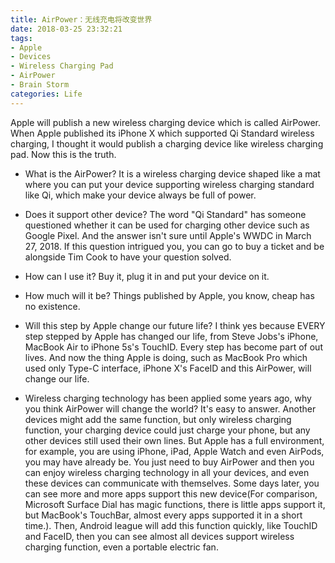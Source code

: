 ```yaml
---
title: AirPower：无线充电将改变世界
date: 2018-03-25 23:32:21
tags:
- Apple
- Devices
- Wireless Charging Pad
- AirPower
- Brain Storm
categories: Life
---
```

  Apple will publish a new wireless charging device which is called AirPower.
  When Apple published its iPhone X which supported Qi Standard wireless charging, I thought it would publish a charging device like wireless charging pad. Now this is the truth.
  <!--more-->

  - What is the AirPower?
    It is a wireless charging device shaped like a mat where you can put your device supporting wireless charging standard like Qi, which make your device always be full of power.

  - Does it support other device?
  The word "Qi Standard" has someone questioned whether it can be used for charging other device such as Google Pixel. And the answer isn't sure until Apple's WWDC in March 27, 2018. If this question intrigued you, you can go to buy a ticket and be alongside Tim Cook to have your question solved.

  - How can I use it?
    Buy it, plug it in and put your device on it.

  - How much will it be?
    Things published by Apple, you know, cheap has no existence.

  - Will this step by Apple change our future life?
    I think yes because EVERY step stepped by Apple has changed our life, from Steve Jobs's iPhone, MacBook Air to iPhone 5s's TouchID. Every step has become part of out lives. And now the thing Apple is doing, such as MacBook Pro which used only Type-C interface, iPhone X's FaceID and this AirPower, will change our life.

  - Wireless charging technology has been applied some years ago, why you think AirPower will change the world?
    It's easy to answer. Another devices might add the same function, but only wireless charging function, your charging device could just charge your phone, but any other devices still used their own lines. But Apple has a full environment, for example, you are using iPhone, iPad, Apple Watch and even AirPods, you may have already be. You just need to buy AirPower and then you can enjoy wireless charging technology in all your devices, and even these devices can communicate with themselves. Some days later, you can see more and more apps support this new device(For comparison, Microsoft Surface Dial has magic functions, there is little apps support it, but MacBook's TouchBar, almost every apps supported it in a short time.). Then, Android league will add this function quickly, like TouchID and FaceID, then you can see almost all devices support wireless charging function, even a portable electric fan.
